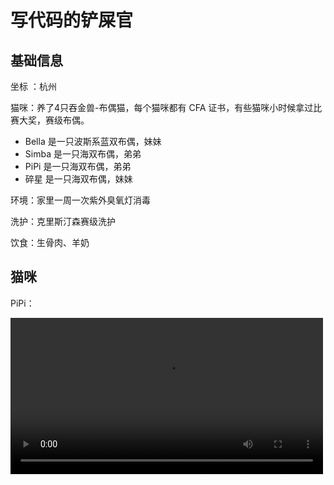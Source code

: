 # 写代码的铲屎官



## 基础信息

坐标 ：杭州

猫咪：养了4只吞金兽-布偶猫，每个猫咪都有 CFA 证书，有些猫咪小时候拿过比赛大奖，赛级布偶。

- Bella 是一只波斯系蓝双布偶，妹妹
- Simba 是一只海双布偶，弟弟
- PiPi 是一只海双布偶，弟弟
- 碎星 是一只海双布偶，妹妹

环境：家里一周一次紫外臭氧灯消毒

洗护：克里斯汀森赛级洗护

饮食：生骨肉、羊奶





## 猫咪

PiPi：

<video src="./assets/PiPi/ImportVideo_365265.114096.MOV" width="500px" />



碎星：

<img src="https://raw.githubusercontent.com/FantasticLBP/Ragdoll/master/assets/SuiXing/IMG_1252.JPG" width="500">

Bella：



<img src="https://raw.githubusercontent.com/FantasticLBP/Ragdoll/master/assets/Bella/IMG_4326.JPG" width="500">



Simba：

<img src="https://raw.githubusercontent.com/FantasticLBP/Ragdoll/master/assets/Simba/IMG_0959.JPG" width="500">

小猫：

<img src="https://raw.githubusercontent.com/FantasticLBP/Ragdoll/master/assets/Baby/IMG_6879.JPG" width="500">

<img src="https://raw.githubusercontent.com/FantasticLBP/Ragdoll/master/assets/Baby/IMG_6748.JPG" width="500">



更多：

其他更多的猫咪的美照，可以访问[这里](https://raw.githubusercontent.com/FantasticLBP/Ragdoll/master/assets)





## 交流

如果你是一名铲屎官，想进群晒猫、交流猫咪养护

如果想云吸猫

如果打算养一只可爱、高颜值的布偶猫

可以联系我微信：704568245